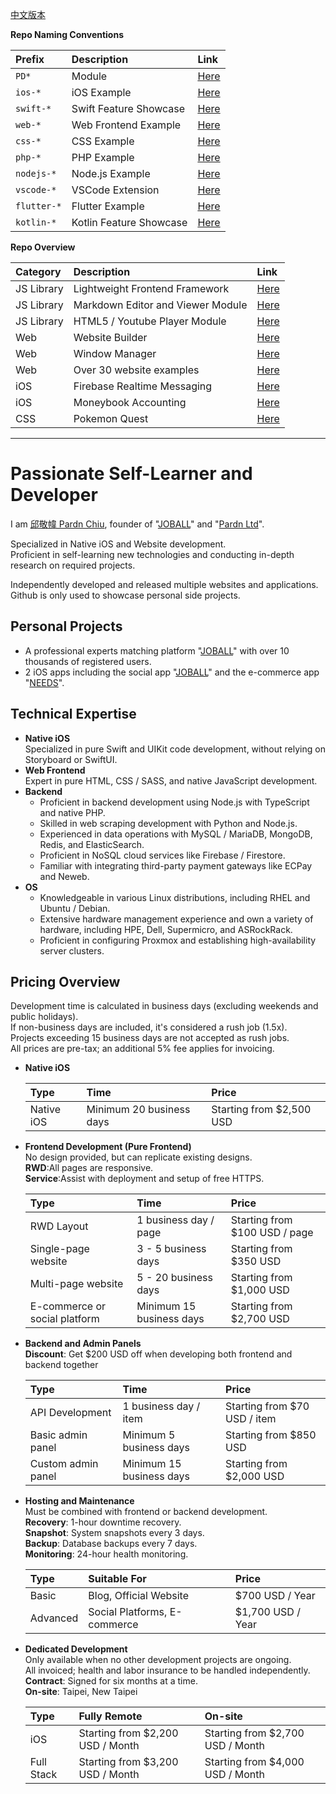 [中文版本](https://github.com/pardnchiu/pardnchiu/blob/main/README.zh.md)

**Repo Naming Conventions**

| Prefix | Description | Link |
| :- | :- | :- |
| `PD*` | Module | [Here](https://github.com/pardnchiu?tab=repositories&q=PD) |
| `ios-*` | iOS Example | [Here](https://github.com/pardnchiu?tab=repositories&q=ios-) |
| `swift-*` | Swift Feature Showcase | [Here](https://github.com/pardnchiu?tab=repositories&q=swift-) |
| `web-*` | Web Frontend Example | [Here](https://github.com/pardnchiu?tab=repositories&q=web-) |
| `css-*` | CSS Example | [Here](https://github.com/pardnchiu?tab=repositories&q=css-) |
| `php-*` | PHP Example | [Here](https://github.com/pardnchiu?tab=repositories&q=php-) |
| `nodejs-*` | Node.js Example | [Here](https://github.com/pardnchiu?tab=repositories&q=nodejs-) |
| `vscode-*` | VSCode Extension | [Here](https://github.com/pardnchiu?tab=repositories&q=vscode-) |
| `flutter-*` | Flutter Example | [Here](https://github.com/pardnchiu?tab=repositories&q=flutter-) |
| `kotlin-*` | Kotlin Feature Showcase | [Here](https://github.com/pardnchiu?tab=repositories&q=kotlin-) |

**Repo Overview**

| Category | Description | Link |
| :- | :- | :- |
| JS Library | Lightweight Frontend Framework | [Here](https://github.com/pardnchiu/PDRenderKit) |
| JS Library | Markdown Editor and Viewer Module | [Here](https://github.com/pardnchiu/PDMarkdownKit) |
| JS Library | HTML5 / Youtube Player Module | [Here](https://github.com/pardnchiu/PDPlayerKit) |
| Web | Website Builder | [Here](https://github.com/pardnchiu/website-builder) |
| Web | Window Manager | [Here](https://github.com/pardnchiu/pane-desk) |
| Web | Over 30 website examples | [Here](https://github.com/pardnchiu?tab=repositories&q=web-) |
| iOS | Firebase Realtime Messaging | [Here](https://github.com/pardnchiu/ios-firebase-messaging) |
| iOS | Moneybook Accounting | [Here](https://github.com/pardnchiu/ios-moneybook) |
| CSS | Pokemon Quest | [Here](https://github.com/pardnchiu/css-pokemon-quest) |

***

# Passionate Self-Learner and Developer

I am [邱敬幃 Pardn Chiu](https://linkedin.com/in/pardnchiu), founder of "[JOBALL](https://joball.tw)" and "[Pardn Ltd](https://findbiz.nat.gov.tw/fts/query/QueryBar/queryInit.do?banNo=24924502)".<br>

Specialized in Native iOS and Website development.<br>
Proficient in self-learning new technologies and conducting in-depth research on required projects.<br>

Independently developed and released multiple websites and applications.<br>
Github is only used to showcase personal side projects.

## Personal Projects

- A professional experts matching platform "[JOBALL](https://joball.tw)" with over 10 thousands of registered users.
- 2 iOS apps including the social app "[JOBALL](https://appadvice.com/app/joball-e6-8e-a5-e6-b4-bd/1272878907.amp)" and the e-commerce app "[NEEDS](https://appadvice.com/app/e9-96-8b-e7-ae-b1/1460355322.amp)".

## Technical Expertise

- **Native iOS**<br>
  Specialized in pure Swift and UIKit code development, without relying on Storyboard or SwiftUI.
- **Web Frontend**<br>
  Expert in pure HTML, CSS / SASS, and native JavaScript development.
- **Backend**<br>
   - Proficient in backend development using Node.js with TypeScript and native PHP.
   - Skilled in web scraping development with Python and Node.js.
   - Experienced in data operations with MySQL / MariaDB, MongoDB, Redis, and ElasticSearch.
   - Proficient in NoSQL cloud services like Firebase / Firestore.
   - Familiar with integrating third-party payment gateways like ECPay and Neweb.
- **OS**
   - Knowledgeable in various Linux distributions, including RHEL and Ubuntu / Debian.
   - Extensive hardware management experience and own a variety of hardware, including HPE, Dell, Supermicro, and ASRockRack.
   - Proficient in configuring Proxmox and establishing high-availability server clusters.

## Pricing Overview

Development time is calculated in business days (excluding weekends and public holidays).<br>
If non-business days are included, it's considered a rush job (1.5x).<br>
Projects exceeding 15 business days are not accepted as rush jobs.<br>
All prices are pre-tax; an additional 5% fee applies for invoicing.

- **Native iOS**

  | Type | Time | Price |
  | :- | :- | :- |
  | Native iOS | Minimum 20 business days | Starting from $2,500 USD |

- **Frontend Development (Pure Frontend)**<br>
  No design provided, but can replicate existing designs.<br>
  **RWD**:All pages are responsive.<br>
  **Service**:Assist with deployment and setup of free HTTPS.

  | Type | Time | Price |
  | :- | :- | :- |
  | RWD Layout | 1 business day / page | Starting from $100 USD / page |
  | Single-page website | 3 - 5 business days | Starting from $350 USD |
  | Multi-page website | 5 - 20 business days | Starting from $1,000 USD |
  | E-commerce or social platform | Minimum 15 business days | Starting from $2,700 USD |

- **Backend and Admin Panels**  
  **Discount**: Get $200 USD off when developing both frontend and backend together

  | Type | Time | Price |
  | :- | :- | :- |
  | API Development | 1 business day / item | Starting from $70 USD / item |
  | Basic admin panel | Minimum 5 business days | Starting from $850 USD |
  | Custom admin panel | Minimum 15 business days | Starting from $2,000 USD |

- **Hosting and Maintenance**<br>
  Must be combined with frontend or backend development.<br>
  **Recovery**: 1-hour downtime recovery.<br>
  **Snapshot**: System snapshots every 3 days.<br>
  **Backup**: Database backups every 7 days.<br>
  **Monitoring**: 24-hour health monitoring.

  | Type | Suitable For | Price |
  | :- | :- | :- |
  | Basic | Blog, Official Website | $700 USD / Year |
  | Advanced | Social Platforms, E-commerce | $1,700 USD / Year |

- **Dedicated Development**<br>
  Only available when no other development projects are ongoing.<br>
  All invoiced; health and labor insurance to be handled independently.<br>
  **Contract**: Signed for six months at a time.<br>
  **On-site**: Taipei, New Taipei

  | Type | Fully Remote | On-site |
  | :- | :- | :- |
  | iOS | Starting from $2,200 USD / Month | Starting from $2,700 USD / Month |
  | Full Stack | Starting from $3,200 USD / Month | Starting from $4,000 USD / Month |
